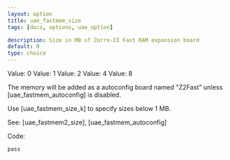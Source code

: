 ```yaml
---
layout: option
title: uae_fastmem_size
tags: [docs, options, uae_option]

description: Size in MB of Zorro-II Fast RAM expansion board
default: 0
type: choice
---
```


Value: 0
Value: 1
Value: 2
Value: 4
Value: 8

The memory will be added as a autoconfig board named "Z2Fast" unless [uae_fastmem_autoconfig] is disabled.

Use [uae_fastmem_size_k] to specify sizes below 1 MB.

See: [uae_fastmem2_size], [uae_fastmem_autoconfig]

Code:

    pass
